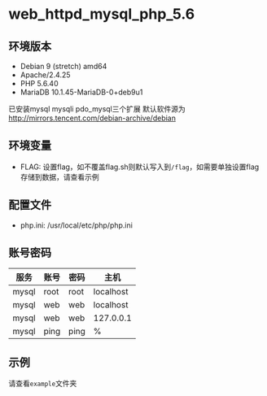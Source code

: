 # web_httpd_mysql_php_5.6

## 环境版本

- Debian 9 (stretch) amd64
- Apache/2.4.25
- PHP 5.6.40
- MariaDB 10.1.45-MariaDB-0+deb9u1

已安装mysql mysqli pdo_mysql三个扩展
默认软件源为 http://mirrors.tencent.com/debian-archive/debian

## 环境变量

- FLAG: 设置flag，如不覆盖flag.sh则默认写入到`/flag`，如需要单独设置flag存储到数据，请查看示例

## 配置文件

- php.ini: /usr/local/etc/php/php.ini

## 账号密码

|服务|账号|密码|主机|
|-|-|-|-|
|mysql|root|root|localhost|
|mysql|web|web|localhost|
|mysql|web|web|127.0.0.1|
|mysql|ping|ping|%|

## 示例

请查看`example`文件夹

